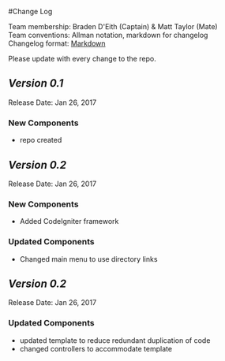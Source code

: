 #Change Log

Team membership:  Braden D'Eith (Captain) & Matt Taylor (Mate)  
Team conventions: Allman notation, markdown for changelog  
Changelog format: [Markdown](https://github.com/adam-p/markdown-here/wiki/Markdown-Cheatsheet)

Please update with every change to the repo.

## *Version 0.1*

Release Date: Jan 26, 2017

### New Components

-   repo created

## *Version 0.2*

Release Date: Jan 26, 2017

### New Components

- Added CodeIgniter framework

### Updated Components

- Changed main menu to use directory links

## *Version 0.2*

Release Date: Jan 26, 2017

### Updated Components

- updated template to reduce redundant duplication of code
- changed controllers to accommodate template

